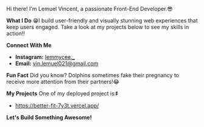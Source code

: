 Hi there! I'm Lemuel Vincent, a passionate Front-End Developer.😎

**What I Do**
😁I build user-friendly and visually stunning web experiences that keep users engaged. Take a look at my projects below to see my skills in action‼

**Connect With Me**
* **Instagram:** [lemmycee._](https://www.instagram.com/lemmycee._/) 
* **Email:** vin.lemuel021@gmail.com

**Fun Fact**
 Did you know? Dolphins sometimes fake their pregnancy to receive more attention from their partners!😂

**My Projects**
One of my deployed project is:⏬
* https://better-fit-7y3t.vercel.app/

**Let's Build Something Awesome!**

